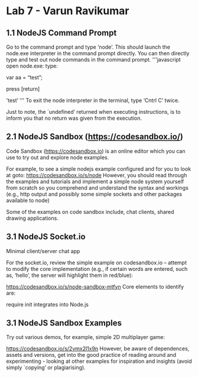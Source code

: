 # Lab 7 - Varun Ravikumar

## 1.1 NodeJS Command Prompt
Go to the command prompt and type ‘node’. This should launch the node.exe interpreter in the command prompt directly.
You can then directly type and test out node commands in the command prompt.
'''javascript
open node.exe:
type:

var aa = “test”;

press [return]

'test’
'''
To exit the node interpreter in the terminal, type ‘Cntrl C’ twice.

Just to note, the `undefined’ returned when executing instructions, is to inform you that no return was given from the execution.

## 2.1 NodeJS Sandbox (https://codesandbox.io/)
Code Sandbox (https://codesandbox.io) is an online editor which you can use to try out and explore node examples.

For example, to see a simple nodejs example configured and for you to look at goto:
https://codesandbox.io/s/node
However, you should read through the examples and tutorials and implement a simple node system yourself from scratch so you comprehend and understand the syntax and workings (e.g., http output and possibly some simple sockets and other packages available to node)

Some of the examples on code sandbox include, chat clients, shared drawing applications.

## 3.1 NodeJS Socket.io

Minimal client/server chat app

For the socket.io, review the simple example on codesandbox.io – attempt to modify the core implementation (e.g., if certain words are entered, such as, ‘hello’, the server will highlight them in red/blue):

https://codesandbox.io/s/node-sandbox-mtfyn
Core elements to identify are:

require
init
integrates into Node.js

## 3.1 NodeJS Sandbox Examples

Try out various demos, for example, simple 2D multiplayer game:

https://codesandbox.io/s/2vmx2l1x9n
However, be aware of dependences, assets and versions, get into the good practice of reading around and experimenting - looking at other examples for inspiration and insights (avoid simply `copying’ or plagiarising).

